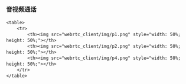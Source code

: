<div class="container">
    <div class="row"><h3>音视频通话</h3></div>

    <table>
        <tr>
            <th><img src="webrtc_client/img/p1.png" style="width: 50%; height: 50%;"></th>
            <th><img src="webrtc_client/img/p2.png" style="width: 50%; height: 50%;"></th>
            <th><img src="webrtc_client/img/p4.png" style="width: 50%; height: 50%;"></th>
        </tr>
    </table>
</div>
